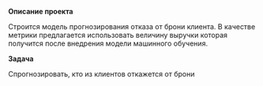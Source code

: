 **Описание проекта**


Строится модель прогнозирования отказа от брони клиента. В качестве метрики предлагается использовать величину выручки которая получится после внедрения модели машинного обучения.


**Задача**


Спрогнозировать, кто из клиентов откажется от брони
